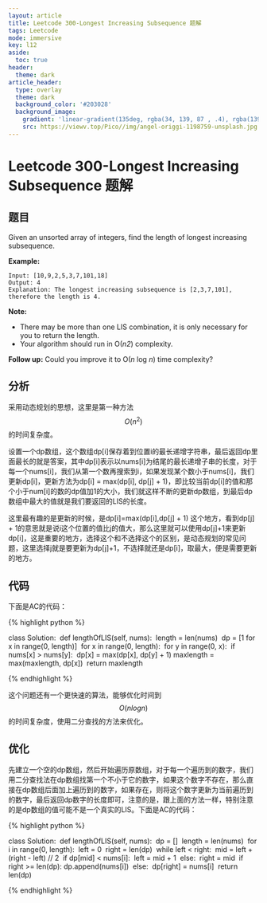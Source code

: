 ```yaml
---
layout: article
title: Leetcode 300-Longest Increasing Subsequence 题解
tags: Leetcode
mode: immersive
key: l12
aside:
  toc: true
header:
  theme: dark
article_header:
  type: overlay
  theme: dark
  background_color: '#203028'
  background_image:
    gradient: 'linear-gradient(135deg, rgba(34, 139, 87 , .4), rgba(139, 34, 139, .4))'
    src: https://viewv.top/Pico//img/angel-origgi-1198759-unsplash.jpg
---
```


# Leetcode 300-Longest Increasing Subsequence 题解

## 题目

Given an unsorted array of integers, find the length of longest increasing subsequence.

**Example:**

```
Input: [10,9,2,5,3,7,101,18]
Output: 4 
Explanation: The longest increasing subsequence is [2,3,7,101], therefore the length is 4. 
```

**Note:**

- There may be more than one LIS combination, it is only necessary for you to return the length.
- Your algorithm should run in O(*n2*) complexity.

**Follow up:** Could you improve it to O(*n* log *n*) time complexity?

## 分析

采用动态规划的思想，这里是第一种方法$$O(n^2)$$的时间复杂度。

设置一个dp数组，这个数组dp[i]保存着到位置i的最长递增字符串，最后返回dp里面最长的就是答案，其中dp[i]表示以nums[i]为结尾的最长递增子串的长度，对于每一个nums[i]，我们从第一个数再搜索到i，如果发现某个数小于nums[i]，我们更新dp[i]，更新方法为dp[i] = max(dp[i], dp[j] + 1)，即比较当前dp[i]的值和那个小于num[i]的数的dp值加1的大小，我们就这样不断的更新dp数组，到最后dp数组中最大的值就是我们要返回的LIS的长度。

这里最有趣的是更新的时候，是dp[i]=max(dp[i],dp[j] + 1) 这个地方，看到dp[j] + 1的意思就是说i这个位置的值比j的值大，那么这里就可以使用dp[j]+1来更新dp[i]，这是重要的地方，选择这个和不选择这个的区别，是动态规划的常见问题，这里选择j就是要更新为dp[j]+1，不选择就还是dp[i]，取最大，便是需要更新的地方。

## 代码

下面是AC的代码：

{% highlight python %}

class Solution:
​    def lengthOfLIS(self, nums):
​        length = len(nums)
​        dp = [1 for x in range(0, length)]
​        for x in range(0, length):
​            for y in range(0, x):
​                if nums[x] > nums[y]:
​                    dp[x] = max(dp[x], dp[y] + 1)
​            maxlength = max(maxlength, dp[x])
​        return maxlength

{% endhighlight %}

这个问题还有一个更快速的算法，能够优化时间到$$O(nlogn)$$的时间复杂度，使用二分查找的方法来优化。

## 优化

先建立一个空的dp数组，然后开始遍历原数组，对于每一个遍历到的数字，我们用二分查找法在dp数组找第一个不小于它的数字，如果这个数字不存在，那么直接在dp数组后面加上遍历到的数字，如果存在，则将这个数字更新为当前遍历到的数字，最后返回dp数字的长度即可，注意的是，跟上面的方法一样，特别注意的是dp数组的值可能不是一个真实的LIS。下面是AC的代码：

{% highlight python %}

class Solution:
​    def lengthOfLIS(self, nums):
​        dp = []
​        length = len(nums)
​        for i in range(0, length):
​            left = 0
​            right = len(dp)
​            while left < right:
​                mid = left + (right - left) // 2
​                if dp[mid] < nums[i]:
​                    left = mid + 1
​                else:
​                    right = mid
​            if right >= len(dp):
​                dp.append(nums[i])
​            else:
​                dp[right] = nums[i]
​        return len(dp)

{% endhighlight %}